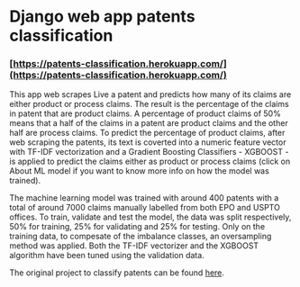 # Django web app patents classification

### [https://patents-classification.herokuapp.com/](https://patents-classification.herokuapp.com/)

This app web scrapes Live a patent and predicts how many of its claims are either product or process claims. The result is the percentage of the claims in patent that are product claims. A percentage of product claims of 50% means that a half of the claims in a patent are product claims and the other half are process claims. 
To predict the percentage of product claims, after web scraping the patents, its text is coverted into a numeric feature vector with TF-IDF vectorization and a Gradient Boosting Classifiers - XGBOOST - is applied to predict the claims either as product or process claims (click on About ML model if you want to know more info on how the model was trained).

The machine learning model was trained with around 400 patents with a total of around 7000 claims manually labelled from both EPO and USPTO offices. To train, validate and test the model, the data was split respectively, 50% for training, 25% for validating and 25% for testing. Only on the training data, to compesate of the imbalance classes, an oversampling method was applied. Both the TF-IDF vectorizer and the XGBOOST algorithm have been tuned using the validation data. 

The original project to classify patents can be found [here](https://github.com/rcasaluce/code_final_project).

